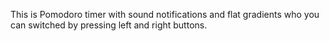 This is Pomodoro timer with sound notifications and flat gradients who you can switched by pressing left and right buttons.
